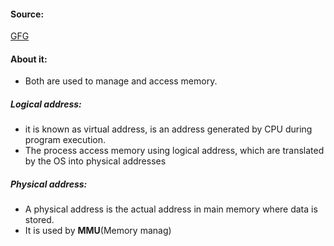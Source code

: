 #### Source:
[GFG](https://www.geeksforgeeks.org/logical-and-physical-address-in-operating-system/)

#### About it:

* Both are used to manage and access memory.

##### Logical address:

* it is known as virtual address, is an address generated by CPU during program execution.
* The process access memory using logical address, which are translated by the OS into physical addresses

##### Physical address:

*  A physical address is the actual address in main memory where data is stored.
* It is used by **MMU**(Memory manag)